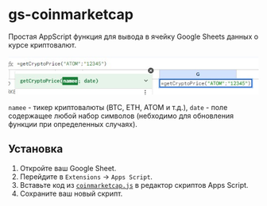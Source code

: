 # gs-coinmarketcap
Простая AppScript функция для вывода в ячейку Google Sheets данных о курсе криптовалют.

![Logo](https://github.com/zchk0/gs-coinmarketcap/blob/main/logo-price.jpg?raw=true)

`namee` - тикер криптовалюты (BTC, ETH, ATOM и т.д.),
`date` - поле содержащее любой набор символов (небходимо для обновления функции при определенных случаях).

## Установка
1. Откройте ваш Google Sheet.
2. Перейдите в `Extensions` -> `Apps Script`.
3. Вставьте код из [`coinmarketcap.js`](https://github.com/zchk0/gs-coinmarketcap/blob/main/coinmarketcap.gs) в редактор скриптов Apps Script.
4. Сохраните ваш новый скрипт.
